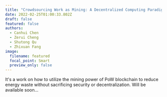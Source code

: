 ```yaml
---
title: "Crowdsourcing Work as Mining: A Decentralized Computing Paradigm"
date: 2022-02-25T01:00:33.802Z
draft: false
featured: false
authors:
  - Canhui Chen
  - Zerui Cheng
  - Shutong Qu
  - Zhixuan Fang
image:
  filename: featured
  focal_point: Smart
  preview_only: false
---
```

It's a work on how to utilize the mining power of PoW blockchain to reduce energy waste without sacrificing security or decentralization. Will be available soon...